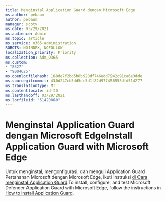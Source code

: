 ```yaml
---
title: Menginstal Application Guard dengan Microsoft Edge
ms.author: pebaum
author: pebaum
manager: scotv
ms.date: 03/29/2021
ms.audience: Admin
ms.topic: article
ms.service: o365-administration
ROBOTS: NOINDEX, NOFOLLOW
localization_priority: Priority
ms.collection: Adm_O365
ms.custom:
- "8327"
- "9004625"
ms.openlocfilehash: 168de7f2bd5b0b928df746edd7942c91ca6e3dde
ms.sourcegitcommit: 430d247cb5dd5dc5d1f82d977456558dfd514277
ms.translationtype: MT
ms.contentlocale: id-ID
ms.lasthandoff: 03/29/2021
ms.locfileid: "51420860"
---
```

# <a name="install-application-guard-with-microsoft-edge"></a><span data-ttu-id="adc87-102">Menginstal Application Guard dengan Microsoft Edge</span><span class="sxs-lookup"><span data-stu-id="adc87-102">Install Application Guard with Microsoft Edge</span></span>

<span data-ttu-id="adc87-103">Untuk menginstal, mengonfigurasi, dan menguji Application Guard Pertahanan Microsoft dengan Microsoft Edge, ikuti instruksi [di Cara menginstal Application Guard](https://go.microsoft.com/fwlink/?linkid=2152021).</span><span class="sxs-lookup"><span data-stu-id="adc87-103">To install, configure, and test Microsoft Defender Application Guard with Microsoft Edge, follow the instructions in [How to install Application Guard](https://go.microsoft.com/fwlink/?linkid=2152021).</span></span>